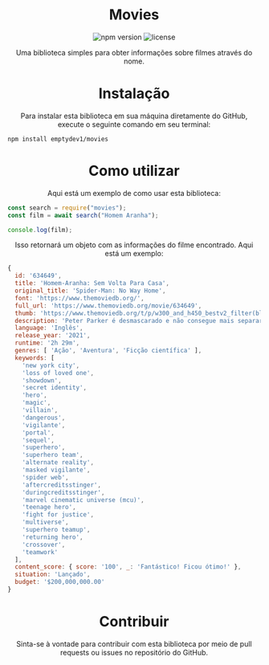 <h1 align="center">Movies</h1>

<p align="center">
  <img src="https://img.shields.io/npm/v/movies.svg" alt="npm version">
  <img src="https://img.shields.io/github/license/emptydev1/movies.svg" alt="license">
</p>

<p align="center">Uma biblioteca simples para obter informações sobre filmes através do nome.</p>

<h1 align="center">Instalação</h1>

<p align="center">Para instalar esta biblioteca em sua máquina diretamente do GitHub, execute o seguinte comando em seu terminal:</p>

```sh-session
npm install emptydev1/movies
```

<h1 align="center">Como utilizar</h1>

<p align="center">Aqui está um exemplo de como usar esta biblioteca:</p>

```js
const search = require("movies");
const film = await search("Homem Aranha");

console.log(film);
```

<p align="center">Isso retornará um objeto com as informações do filme encontrado. Aqui está um exemplo:</p>

```js
{
  id: '634649',
  title: 'Homem-Aranha: Sem Volta Para Casa',
  original_title: 'Spider-Man: No Way Home',
  font: 'https://www.themoviedb.org/',
  full_url: 'https://www.themoviedb.org/movie/634649',
  thumb: 'https://www.themoviedb.org/t/p/w300_and_h450_bestv2_filter(blur)/fVzXp3NwovUlLe7fvoRynCmBPNc.jpg',
  description: 'Peter Parker é desmascarado e não consegue mais separar sua vida normal dos grandes riscos de ser um super-herói. Quando ele pede ajuda ao Doutor Estranho, os riscos se tornam ainda mais perigosos, e o forçam a descobrir o que realmente significa ser o Homem-Aranha...',
  language: 'Inglês',
  release_year: '2021',
  runtime: '2h 29m',
  genres: [ 'Ação', 'Aventura', 'Ficção científica' ],
  keywords: [
    'new york city',
    'loss of loved one',
    'showdown',
    'secret identity',
    'hero',
    'magic',
    'villain',
    'dangerous',
    'vigilante',
    'portal',
    'sequel',
    'superhero',
    'superhero team',
    'alternate reality',
    'masked vigilante',
    'spider web',
    'aftercreditsstinger',
    'duringcreditsstinger',
    'marvel cinematic universe (mcu)',
    'teenage hero',
    'fight for justice',
    'multiverse',
    'superhero teamup',
    'returning hero',
    'crossover',
    'teamwork'
  ],
  content_score: { score: '100', _: 'Fantástico! Ficou ótimo!' },
  situation: 'Lançado',
  budget: '$200,000,000.00'
}
```

<h1 align="center">Contribuir</h1>

<p align="center">Sinta-se à vontade para contribuir com esta biblioteca por meio de pull requests ou issues no repositório do GitHub.</p>
